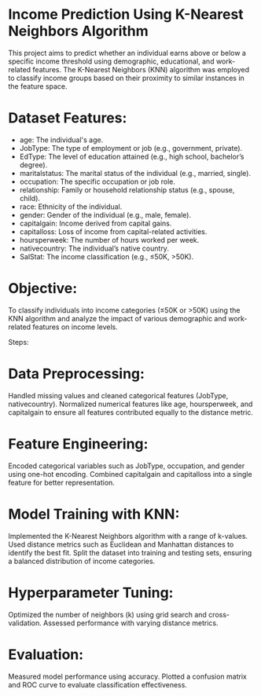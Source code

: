 # Income Prediction Using K-Nearest Neighbors Algorithm
This project aims to predict whether an individual earns above or below a specific income threshold using demographic, educational, and work-related features. The K-Nearest Neighbors (KNN) algorithm was employed to classify income groups based on their proximity to similar instances in the feature space.

# Dataset Features:
* age: The individual's age.
* JobType: The type of employment or job (e.g., government, private).
* EdType: The level of education attained (e.g., high school, bachelor’s degree).
* maritalstatus: The marital status of the individual (e.g., married, single).
* occupation: The specific occupation or job role.
* relationship: Family or household relationship status (e.g., spouse, child).
* race: Ethnicity of the individual.
* gender: Gender of the individual (e.g., male, female).
* capitalgain: Income derived from capital gains.
* capitalloss: Loss of income from capital-related activities.
* hoursperweek: The number of hours worked per week.
* nativecountry: The individual’s native country.
* SalStat: The income classification (e.g., ≤50K, >50K).
  
# Objective:
To classify individuals into income categories (≤50K or >50K) using the KNN algorithm and analyze the impact of various demographic and work-related features on income levels.

Steps:
# Data Preprocessing:

Handled missing values and cleaned categorical features (JobType, nativecountry).
Normalized numerical features like age, hoursperweek, and capitalgain to ensure all features contributed equally to the distance metric.
# Feature Engineering:

Encoded categorical variables such as JobType, occupation, and gender using one-hot encoding.
Combined capitalgain and capitalloss into a single feature for better representation.
# Model Training with KNN:

Implemented the K-Nearest Neighbors algorithm with a range of k-values.
Used distance metrics such as Euclidean and Manhattan distances to identify the best fit.
Split the dataset into training and testing sets, ensuring a balanced distribution of income categories.
# Hyperparameter Tuning:

Optimized the number of neighbors (k) using grid search and cross-validation.
Assessed performance with varying distance metrics.

# Evaluation:

Measured model performance using accuracy.
Plotted a confusion matrix and ROC curve to evaluate classification effectiveness.
